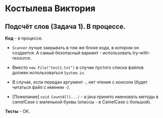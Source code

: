 # Костылева Виктория

## Подсчёт слов (Задача 1). В процессе.

**Код** - в процессе.

- `Scanner` лучше закрывать в том же блоке кода, в котором он создается.
А самый безопасный вариант - использовать try-with-resource.

- Вместо `new File("test2.txt")` в случае пустого списка файлов должен использоваться `System.in`.

- В случае, если передан аргумент `-`, нет чтения с консоли (будет читаться файл с именем `-`).

- [Пожелание] `void CountAll(...)` - в java принято именовать методы в camelCase с маленькой буквы (классы - в CamelCase с большой).

**Тесты** - ОК.
